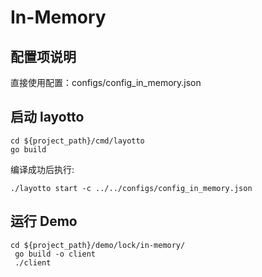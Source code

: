 # In-Memory

## 配置项说明

直接使用配置：configs/config_in_memory.json


## 启动 layotto

````shell
cd ${project_path}/cmd/layotto
go build
````
编译成功后执行:
````shell
./layotto start -c ../../configs/config_in_memory.json
````

## 运行 Demo

````shell
cd ${project_path}/demo/lock/in-memory/
 go build -o client
 ./client
````